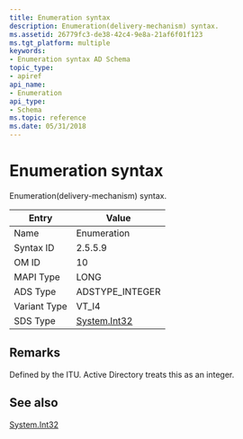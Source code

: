 ```yaml
---
title: Enumeration syntax
description: Enumeration(delivery-mechanism) syntax.
ms.assetid: 26779fc3-de38-42c4-9e8a-21af6f01f123
ms.tgt_platform: multiple
keywords:
- Enumeration syntax AD Schema
topic_type:
- apiref
api_name:
- Enumeration
api_type:
- Schema
ms.topic: reference
ms.date: 05/31/2018
---
```


# Enumeration syntax

Enumeration(delivery-mechanism) syntax.



| Entry | Value |
|--------------|---------------------------------------------------------------------------|
| Name         | Enumeration                                                               |
| Syntax ID    | 2.5.5.9                                                                   |
| OM ID        | 10                                                                        |
| MAPI Type    | LONG                                                                      |
| ADS Type     | ADSTYPE\_INTEGER                                                          |
| Variant Type | VT\_I4                                                                    |
| SDS Type     | [System.Int32](/dotnet/api/system.int32) |



## Remarks

Defined by the ITU. Active Directory treats this as an integer.

## See also

<dl> <dt>

[System.Int32](/dotnet/api/system.int32)
</dt> </dl>

 

 
